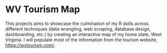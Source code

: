 # WV Tourism Map

This projects aims to showcase the culmination of my R skills across different techniques (data wrangling, web scraping, database design, dashboarding, etc.) by creating an interactive map of my home state, West Virginia. I will populate most of the information from the tourism website, <https://wvtourism.com/>.